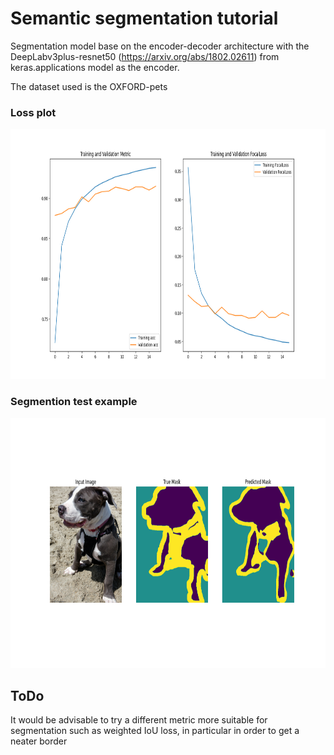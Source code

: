 # Semantic segmentation tutorial
Segmentation model base on the encoder-decoder  architecture with the
DeepLabv3plus-resnet50 (https://arxiv.org/abs/1802.02611) from 
keras.applications model as the encoder. 

The dataset used is the OXFORD-pets

### Loss plot 

<img src='figures/Figure_1.png' height='400' width='800'>

### Segmention test example 

<img src='figures/Figure_2.png' height='400' width='800'>

## ToDo

It would be advisable to try a different metric more suitable for segmentation such as weighted IoU loss, in particular in order to get a neater border
